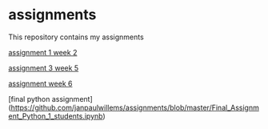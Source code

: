 # assignments
This repository contains my assignments 

[assignment 1 week 2](https://github.com/janpaulwillems/assignments/blob/master/Assignment_week_2done%2B.md)

[assignment 3 week 5](https://github.com/janpaulwillems/assignments/blob/master/Assignment_week_5%20laatste%20versie.ipynb)

[assignment week 6](https://github.com/janpaulwillems/assignments/blob/master/assignment4%20(2).ipynb)

[final python assignment] (https://github.com/janpaulwillems/assignments/blob/master/Final_Assignment_Python_1_students.ipynb)
